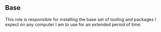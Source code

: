 Base
---

This role is responsible for installing the base set of tooling and packages
I expect on any computer I am to use for an extended period of time.

